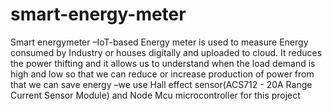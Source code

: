 # smart-energy-meter
Smart energymeter
–IoT-based Energy meter is used to measure Energy consumed by Industry or houses digitally and uploaded to cloud. It reduces the power thifting and it allows us to understand when the load demand is high and low so that we can reduce or increase production of power from that we can save energy
–we use Hall effect sensor(ACS712 - 20A Range Current Sensor Module) and Node Mcu microcontroller for this project
